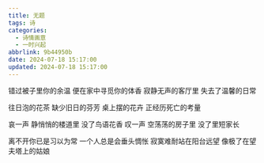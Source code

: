 ```yaml
---
title: 无题
tags: 诗
categories:
  - 诗情画意
  - 一时兴起
abbrlink: 9b44950b
date: 2024-07-18 15:17:00
updated: 2024-07-18 15:17:00
---
```


错过被子里你的余温
便在家中寻觅你的体香
寂静无声的客厅里
失去了温馨的日常

往日泡的花茶
缺少旧日的芬芳
桌上摆的花卉
正经历死亡的考量

哀一声
静悄悄的楼道里
没了鸟语花香
叹一声
空荡荡的房子里
没了里短家长

离不开你已是习以为常
一个人总是会垂头惆怅
寂寞难耐站在阳台远望
像极了在望夫塔上的姑娘